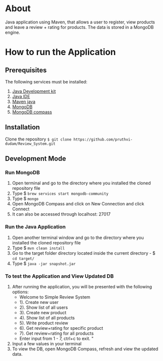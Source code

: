 # About
Java application using Maven, that allows a user to register, view products and leave a review + rating for products. The data is stored in a MongoDB engine.

# How to run the Application

## Prerequisites
The following services must be installed:

1. [Java Development kit](https://www.oracle.com/java/technologies/javase-downloads.html)
2. [Java IDE](https://www.jetbrains.com/idea/)
2. [Maven java](https://maven.apache.org/download.cgi)
3. [MongoDB](https://www.mongodb.com/try/download/community)
4. [MongoDB compass](https://www.mongodb.com/products/compass)

## Installation

Clone the repository
`$ git clone https://github.com/pruthvi-dudam/Review_System.git`

## Development Mode
### Run MongoDB

1. Open terminal and go to the directory where you installed the cloned repository file
2. Type $ `brew services start mongodb-community` 
3. Type $ `mongo`
4. Open MongoDB Compass and click on New Connection and click Connect
5. It can also be accessed through localhost: 27017

### Run the Java Application
1. Open another terminal window and go to the directory where you installed the cloned repository file
2. Type $ `mvn clean install`
3. Go to the target folder directory located inside the current directory - $ `cd target/`
4. Type $ `java -jar snapshot.jar`

### To test the Application and View Updated DB
1. After running the application, you will be presented with the following options:
    - Welcome to Simple Review System 
    - 1). Create new user 
    - 2). Show list of all users 
    - 3). Create new product 
    - 4). Show list of all products 
    - 5). Write product review 
    - 6). Get review+rating for specific product 
    - 7). Get review+rating for all products 
    - Enter input from 1 - 7, ctrl+c to exit. "
2. Input a few values in your terminal
3. To view the DB, open MongoDB Compass, refresh and view the updated data.
